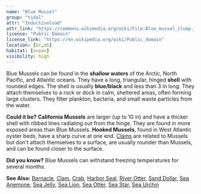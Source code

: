 ```yaml
---
name: "Blue Mussel"
group: "tidal"
attr: "Inductiveload"
attr_link: "https://commons.wikimedia.org/wiki/File:Blue_mussel_clump.jpg"
license: "Public Domain"
license_link: "https://en.wikipedia.org/wiki/Public_domain"
location: [bc,mb]
habitat: [ocean]
visibility: high
---
```

Blue Mussels can be found in the **shallow waters** of the Arctic, North Pacific, and Atlantic oceans. They have a long, triangular, hinged **shell** with rounded edges. The shell is usually **blue/black** and less than 3 in long. They attach themselves to a rock or dock in calm, sheltered areas, often forming large clusters. They filter plankton, bacteria, and small waste particles from the water.

**Could it be?** **California Mussels** are larger (up to 10 in) and have a thicker shell with ribbed lines radiating out from the hinge. They are found in more exposed areas than Blue Mussels. **Hooked Mussels**, found in West Atlantic oyster beds, have a sharp curve at one end. [Clams](/animals/clam/) are related to Mussels but don't attach themselves to a surface, are usually rounder than Mussels, and can be found closer to the surface.

**Did you know?** Blue Mussels can withstand freezing temperatures for several months.

<!-- generated, do not edit -->
**See Also:**
[Barnacle](/animals/barnacle/),
[Clam](/animals/clam/),
[Crab](/animals/crab/),
[Harbor Seal](/animals/harbseal/),
[River Otter](/animals/rivotter/),
[Sand Dollar](/animals/sandolr/),
[Sea Anemone](/animals/seaanem/),
[Sea Jelly](/animals/seajelly/),
[Sea Lion](/animals/sealion/),
[Sea Otter](/animals/seaotter/),
[Sea Star](/animals/seastar/),
[Sea Urchin](/animals/seaurch/)
